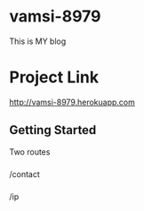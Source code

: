 # vamsi-8979
This is MY blog
# Project Link
http://vamsi-8979.herokuapp.com
## Getting Started
Two routes
### 
/contact
###
/ip
